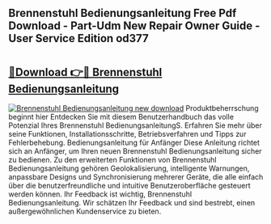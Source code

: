 ## Brennenstuhl Bedienungsanleitung Free Pdf Download - Part-Udm New Repair Owner Guide - User Service Edition od377

# <h2><a href="http://df5xoy.blite.top/?on=Brennenstuhl+Bedienungsanleitung">🔗Download 👉🔴 Brennenstuhl Bedienungsanleitung</a></h2>

[![Brennenstuhl Bedienungsanleitung new download](https://i.imgur.com/lujVjoI.png)](http://df5xoy.blite.top/?on=Brennenstuhl+Bedienungsanleitung)
Produktbeherrschung beginnt hier Entdecken Sie mit diesem Benutzerhandbuch das volle Potenzial Ihres Brennenstuhl BedienungsanleitungS. Erfahren Sie mehr über seine Funktionen, Installationsschritte, Betriebsverfahren und Tipps zur Fehlerbehebung. Bedienungsanleitung für Anfänger Diese Anleitung richtet sich an Anfänger, um Ihren neuen Brennenstuhl Bedienungsanleitung sicher zu bedienen. Zu den erweiterten Funktionen von Brennenstuhl Bedienungsanleitung gehören Geolokalisierung, intelligente Warnungen, anpassbare Designs und Synchronisierung mehrerer Geräte, die alle einfach über die benutzerfreundliche und intuitive Benutzeroberfläche gesteuert werden können. Ihr Feedback ist wichtig, Brennenstuhl Bedienungsanleitung. Wir schätzen Ihr Feedback und sind bestrebt, einen außergewöhnlichen Kundenservice zu bieten.
